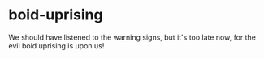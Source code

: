 # boid-uprising
We should have listened to the warning signs, but it's too late now, for the evil boid uprising is upon us!
